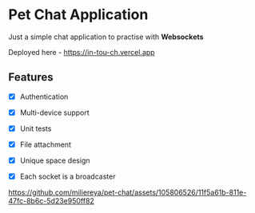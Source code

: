 # Pet Chat Application

Just a simple chat application to practise with **Websockets**

Deployed here - https://in-tou-ch.vercel.app

## Features
- [x] Authentication
- [x] Multi-device support
- [x] Unit tests
- [x] File attachment
- [x] Unique space design
- [x] Each socket is a broadcaster




https://github.com/miliereya/pet-chat/assets/105806526/11f5a61b-811e-47fc-8b6c-5d23e950ff82

